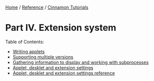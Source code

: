 [Home](/) / 
[Reference](/reference/git/) / 
[Cinnamon Tutorials](/reference/git/cinnamon-tutorials)

# Part IV. Extension system

Table of Contents:

- <a href="write-applet.html">Writing applets</a>
- <a href="xlet-versioning.html">Supporting multiple versions</a>
- <a href="xlet-information-subprocesses.html">Gathering information to display and working with subprocesses</a>
- <a href="xlet-settings.html">Applet, desklet and extension settings</a>
- <a href="xlet-settings-ref.html">Applet, desklet and extension settings reference</a>
